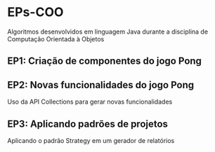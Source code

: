 # EPs-COO
 Algoritmos desenvolvidos em linguagem Java durante a disciplina de Computação Orientada à Objetos
 
 ## EP1: Criação de componentes do jogo Pong
 
 ## EP2: Novas funcionalidades do jogo Pong
 Uso da API Collections para gerar novas funcionalidades
 
 ## EP3: Aplicando padrões de projetos
 Aplicando o padrão Strategy em um gerador de relatórios

